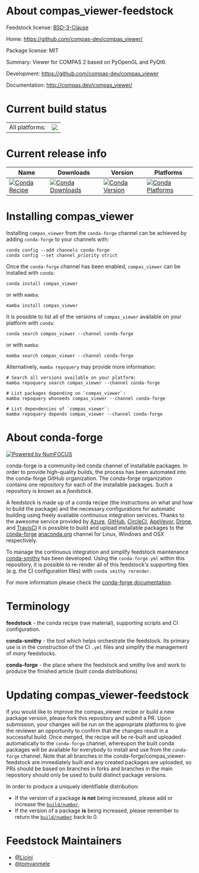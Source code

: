 About compas_viewer-feedstock
=============================

Feedstock license: [BSD-3-Clause](https://github.com/conda-forge/compas_viewer-feedstock/blob/main/LICENSE.txt)

Home: https://github.com/compas-dev/compas_viewer/

Package license: MIT

Summary: Viewer for COMPAS 2 based on PyOpenGL and PyQt6.

Development: https://github.com/compas-dev/compas_viewer

Documentation: http://compas.dev/compas_viewer/

Current build status
====================


<table><tr><td>All platforms:</td>
    <td>
      <a href="https://dev.azure.com/conda-forge/feedstock-builds/_build/latest?definitionId=22885&branchName=main">
        <img src="https://dev.azure.com/conda-forge/feedstock-builds/_apis/build/status/compas_viewer-feedstock?branchName=main">
      </a>
    </td>
  </tr>
</table>

Current release info
====================

| Name | Downloads | Version | Platforms |
| --- | --- | --- | --- |
| [![Conda Recipe](https://img.shields.io/badge/recipe-compas_viewer-green.svg)](https://anaconda.org/conda-forge/compas_viewer) | [![Conda Downloads](https://img.shields.io/conda/dn/conda-forge/compas_viewer.svg)](https://anaconda.org/conda-forge/compas_viewer) | [![Conda Version](https://img.shields.io/conda/vn/conda-forge/compas_viewer.svg)](https://anaconda.org/conda-forge/compas_viewer) | [![Conda Platforms](https://img.shields.io/conda/pn/conda-forge/compas_viewer.svg)](https://anaconda.org/conda-forge/compas_viewer) |

Installing compas_viewer
========================

Installing `compas_viewer` from the `conda-forge` channel can be achieved by adding `conda-forge` to your channels with:

```
conda config --add channels conda-forge
conda config --set channel_priority strict
```

Once the `conda-forge` channel has been enabled, `compas_viewer` can be installed with `conda`:

```
conda install compas_viewer
```

or with `mamba`:

```
mamba install compas_viewer
```

It is possible to list all of the versions of `compas_viewer` available on your platform with `conda`:

```
conda search compas_viewer --channel conda-forge
```

or with `mamba`:

```
mamba search compas_viewer --channel conda-forge
```

Alternatively, `mamba repoquery` may provide more information:

```
# Search all versions available on your platform:
mamba repoquery search compas_viewer --channel conda-forge

# List packages depending on `compas_viewer`:
mamba repoquery whoneeds compas_viewer --channel conda-forge

# List dependencies of `compas_viewer`:
mamba repoquery depends compas_viewer --channel conda-forge
```


About conda-forge
=================

[![Powered by
NumFOCUS](https://img.shields.io/badge/powered%20by-NumFOCUS-orange.svg?style=flat&colorA=E1523D&colorB=007D8A)](https://numfocus.org)

conda-forge is a community-led conda channel of installable packages.
In order to provide high-quality builds, the process has been automated into the
conda-forge GitHub organization. The conda-forge organization contains one repository
for each of the installable packages. Such a repository is known as a *feedstock*.

A feedstock is made up of a conda recipe (the instructions on what and how to build
the package) and the necessary configurations for automatic building using freely
available continuous integration services. Thanks to the awesome service provided by
[Azure](https://azure.microsoft.com/en-us/services/devops/), [GitHub](https://github.com/),
[CircleCI](https://circleci.com/), [AppVeyor](https://www.appveyor.com/),
[Drone](https://cloud.drone.io/welcome), and [TravisCI](https://travis-ci.com/)
it is possible to build and upload installable packages to the
[conda-forge](https://anaconda.org/conda-forge) [anaconda.org](https://anaconda.org/)
channel for Linux, Windows and OSX respectively.

To manage the continuous integration and simplify feedstock maintenance
[conda-smithy](https://github.com/conda-forge/conda-smithy) has been developed.
Using the ``conda-forge.yml`` within this repository, it is possible to re-render all of
this feedstock's supporting files (e.g. the CI configuration files) with ``conda smithy rerender``.

For more information please check the [conda-forge documentation](https://conda-forge.org/docs/).

Terminology
===========

**feedstock** - the conda recipe (raw material), supporting scripts and CI configuration.

**conda-smithy** - the tool which helps orchestrate the feedstock.
                   Its primary use is in the construction of the CI ``.yml`` files
                   and simplify the management of *many* feedstocks.

**conda-forge** - the place where the feedstock and smithy live and work to
                  produce the finished article (built conda distributions)


Updating compas_viewer-feedstock
================================

If you would like to improve the compas_viewer recipe or build a new
package version, please fork this repository and submit a PR. Upon submission,
your changes will be run on the appropriate platforms to give the reviewer an
opportunity to confirm that the changes result in a successful build. Once
merged, the recipe will be re-built and uploaded automatically to the
`conda-forge` channel, whereupon the built conda packages will be available for
everybody to install and use from the `conda-forge` channel.
Note that all branches in the conda-forge/compas_viewer-feedstock are
immediately built and any created packages are uploaded, so PRs should be based
on branches in forks and branches in the main repository should only be used to
build distinct package versions.

In order to produce a uniquely identifiable distribution:
 * If the version of a package **is not** being increased, please add or increase
   the [``build/number``](https://docs.conda.io/projects/conda-build/en/latest/resources/define-metadata.html#build-number-and-string).
 * If the version of a package **is** being increased, please remember to return
   the [``build/number``](https://docs.conda.io/projects/conda-build/en/latest/resources/define-metadata.html#build-number-and-string)
   back to 0.

Feedstock Maintainers
=====================

* [@Licini](https://github.com/Licini/)
* [@tomvanmele](https://github.com/tomvanmele/)

